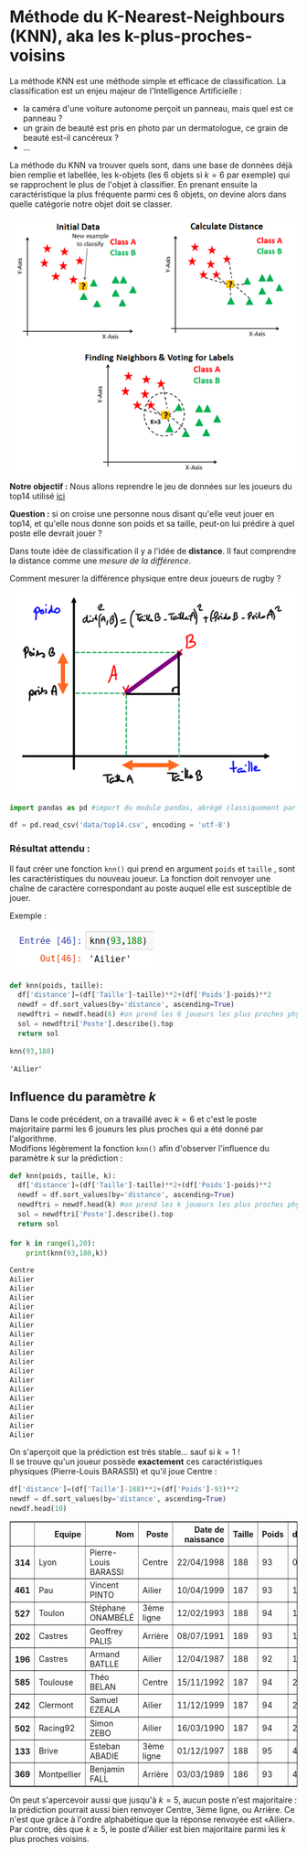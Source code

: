 # Méthode du K-Nearest-Neighbours (KNN), aka les k-plus-proches-voisins
La méthode KNN est une méthode simple et efficace de classification. La classification est un enjeu majeur de l'Intelligence Artificielle :
- la caméra d'une voiture autonome perçoit un panneau, mais quel est ce panneau ?
- un grain de beauté est pris en photo par un dermatologue, ce grain de beauté est-il cancéreux ?
- ...

La méthode du KNN va trouver quels sont, dans une base de données déjà bien remplie et labellée, les k-objets (les 6 objets si $k=6$ par exemple) qui se rapprochent le plus de l'objet à classifier. En prenant ensuite la caractéristique la plus fréquente parmi ces 6 objets, on devine alors dans quelle catégorie notre objet doit se classer.


![](data/picKNN.png)

**Notre objectif :** 
Nous allons reprendre le jeu de données sur les joueurs du top14 utilisé [ici](./07_Algorithme_KNN.ipynb)



**Question :** si on croise une personne nous disant qu'elle veut jouer en top14, et qu'elle nous donne son poids et sa taille, peut-on lui prédire à quel poste elle devrait jouer ?

Dans toute idée de classification il y a l'idée de **distance**. Il faut comprendre la distance comme une _mesure de la différence_. 

Comment mesurer la différence physique entre deux joueurs de rugby ? 

![](data/distAB.png)


```python
import pandas as pd #import du module pandas, abrégé classiquement par "pd"
```


```python
df = pd.read_csv('data/top14.csv', encoding = 'utf-8')
```

### Résultat attendu :

Il faut créer une fonction `knn()` qui prend en argument `poids` et `taille` , sont les caractéristiques du nouveau joueur. La fonction doit renvoyer une chaîne de caractère correspondant au poste auquel elle est susceptible de jouer.

Exemple : 

![](data/knn2.png)




```python
def knn(poids, taille):
  df['distance']=(df['Taille']-taille)**2+(df['Poids']-poids)**2
  newdf = df.sort_values(by='distance', ascending=True)
  newdftri = newdf.head(6) #on prend les 6 joueurs les plus proches physiquement
  sol = newdftri['Poste'].describe().top
  return sol
```


```python
knn(93,188)
```




    'Ailier'



## Influence du paramètre $k$

Dans le code précédent, on a travaillé avec $k=6$ et c'est le poste majoritaire parmi les 6 joueurs les plus proches qui a été donné par l'algorithme.  
Modifions légèrement la fonction `knn()` afin d'observer l'influence du paramètre $k$ sur la prédiction :


```python
def knn(poids, taille, k):
  df['distance']=(df['Taille']-taille)**2+(df['Poids']-poids)**2
  newdf = df.sort_values(by='distance', ascending=True)
  newdftri = newdf.head(k) #on prend les k joueurs les plus proches physiquement
  sol = newdftri['Poste'].describe().top
  return sol

for k in range(1,20):
    print(knn(93,188,k))
```

    Centre
    Ailier
    Ailier
    Ailier
    Ailier
    Ailier
    Ailier
    Ailier
    Ailier
    Ailier
    Ailier
    Ailier
    Ailier
    Ailier
    Ailier
    Ailier
    Ailier
    Ailier
    Ailier


On s'aperçoit que la prédiction est très stable... sauf si $k=1$ !  
Il se trouve qu'un joueur possède **exactement** ces caractéristiques physiques (Pierre-Louis BARASSI) et qu'il joue Centre :


```python
df['distance']=(df['Taille']-188)**2+(df['Poids']-93)**2
newdf = df.sort_values(by='distance', ascending=True)
newdf.head(10)
```




<div>
<style scoped>
    .dataframe tbody tr th:only-of-type {
        vertical-align: middle;
    }

    .dataframe tbody tr th {
        vertical-align: top;
    }

    .dataframe thead th {
        text-align: right;
    }
</style>
<table border="1" class="dataframe">
  <thead>
    <tr style="text-align: right;">
      <th></th>
      <th>Equipe</th>
      <th>Nom</th>
      <th>Poste</th>
      <th>Date de naissance</th>
      <th>Taille</th>
      <th>Poids</th>
      <th>distance</th>
    </tr>
  </thead>
  <tbody>
    <tr>
      <th>314</th>
      <td>Lyon</td>
      <td>Pierre-Louis BARASSI</td>
      <td>Centre</td>
      <td>22/04/1998</td>
      <td>188</td>
      <td>93</td>
      <td>0</td>
    </tr>
    <tr>
      <th>461</th>
      <td>Pau</td>
      <td>Vincent PINTO</td>
      <td>Ailier</td>
      <td>10/04/1999</td>
      <td>187</td>
      <td>93</td>
      <td>1</td>
    </tr>
    <tr>
      <th>527</th>
      <td>Toulon</td>
      <td>Stéphane ONAMBÉLÉ</td>
      <td>3ème ligne</td>
      <td>12/02/1993</td>
      <td>188</td>
      <td>94</td>
      <td>1</td>
    </tr>
    <tr>
      <th>202</th>
      <td>Castres</td>
      <td>Geoffrey PALIS</td>
      <td>Arrière</td>
      <td>08/07/1991</td>
      <td>189</td>
      <td>93</td>
      <td>1</td>
    </tr>
    <tr>
      <th>196</th>
      <td>Castres</td>
      <td>Armand BATLLE</td>
      <td>Ailier</td>
      <td>12/04/1987</td>
      <td>188</td>
      <td>92</td>
      <td>1</td>
    </tr>
    <tr>
      <th>585</th>
      <td>Toulouse</td>
      <td>Théo BELAN</td>
      <td>Centre</td>
      <td>15/11/1992</td>
      <td>187</td>
      <td>94</td>
      <td>2</td>
    </tr>
    <tr>
      <th>242</th>
      <td>Clermont</td>
      <td>Samuel EZEALA</td>
      <td>Ailier</td>
      <td>11/12/1999</td>
      <td>187</td>
      <td>94</td>
      <td>2</td>
    </tr>
    <tr>
      <th>502</th>
      <td>Racing92</td>
      <td>Simon ZEBO</td>
      <td>Ailier</td>
      <td>16/03/1990</td>
      <td>187</td>
      <td>94</td>
      <td>2</td>
    </tr>
    <tr>
      <th>133</th>
      <td>Brive</td>
      <td>Esteban ABADIE</td>
      <td>3ème ligne</td>
      <td>01/12/1997</td>
      <td>188</td>
      <td>95</td>
      <td>4</td>
    </tr>
    <tr>
      <th>369</th>
      <td>Montpellier</td>
      <td>Benjamin FALL</td>
      <td>Arrière</td>
      <td>03/03/1989</td>
      <td>186</td>
      <td>93</td>
      <td>4</td>
    </tr>
  </tbody>
</table>
</div>



On peut s'apercevoir aussi que jusqu'à $k=5$, aucun poste n'est majoritaire : la prédiction pourrait aussi bien renvoyer Centre, 3ème ligne, ou Arrière. Ce n'est que grâce à l'ordre alphabétique que la réponse renvoyée est «Ailier». Par contre, dès que $k \geqslant 5$, le poste d'Ailier est bien majoritaire parmi les $k$ plus proches voisins.


```python

```
